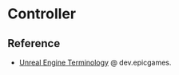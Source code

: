 # Controller

## Reference

- [Unreal Engine Terminology](https://dev.epicgames.com/documentation/en-us/unreal-engine/unreal-engine-terminology) @ dev.epicgames.